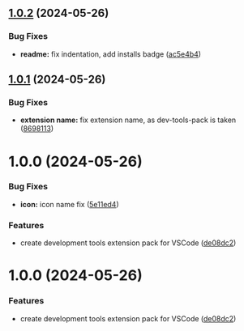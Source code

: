 ## [1.0.2](https://github.com/s-gryt/development-tools-pack/compare/v1.0.1...v1.0.2) (2024-05-26)


### Bug Fixes

* **readme:** fix indentation, add installs badge ([ac5e4b4](https://github.com/s-gryt/development-tools-pack/commit/ac5e4b41535dd431a5940c32de9521958fe10256))

## [1.0.1](https://github.com/s-gryt/development-tools-pack/compare/v1.0.0...v1.0.1) (2024-05-26)


### Bug Fixes

* **extension name:** fix extension name, as dev-tools-pack is taken ([8698113](https://github.com/s-gryt/development-tools-pack/commit/86981138ed3a9daf1cb31dd75854bb80a022ca3f))

# 1.0.0 (2024-05-26)

### Bug Fixes

* **icon:** icon name fix ([5e11ed4](https://github.com/s-gryt/development-tools-pack/commit/5e11ed4503b253ef2e66894a880d102c95c628ef))

### Features

* create development tools extension pack for VSCode ([de08dc2](https://github.com/s-gryt/development-tools-pack/commit/de08dc288d39110dfc3ba61dac1f518acc7e4e95))

# 1.0.0 (2024-05-26)

### Features

* create development tools extension pack for VSCode ([de08dc2](https://github.com/s-gryt/development-tools-pack/commit/de08dc288d39110dfc3ba61dac1f518acc7e4e95))
